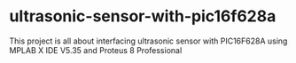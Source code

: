 # ultrasonic-sensor-with-pic16f628a
This project is all about interfacing ultrasonic sensor with PIC16F628A using MPLAB X IDE V5.35 and Proteus 8 Professional
